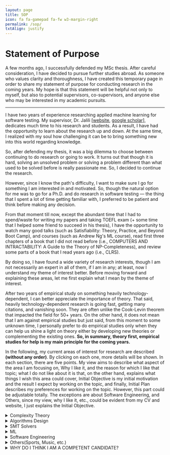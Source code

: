 ```yaml
---
layout: page
title: SOP
icon: fa fa-gamepad fa-fw w3-margin-right
permalink: /sop/
txtAlign: justify
---
```


# Statement of Purpose

A few months ago, I successfully defended my MSc thesis. After careful consideration, I have decided to pursue further studies abroad. As someone who values clarity and thoroughness, I have created this temporary page in order to share my statement of purpose for conducting research in the coming years. My hope is that this statement will be helpful not only to myself, but also to potential supervisors, co-supervisors, and anyone else who may be interested in my academic pursuits.

---


I have two years of experience researching applied machine learning for software testing. My supervisor, Dr. Jalili [[website](https://www.modares.ac.ir/~sjalili), [google scholar](https://scholar.google.com/citations?user=j6gUwMkAAAAJ&hl=en)], dedicates much time to his research and students. As a result, I have had the opportunity to learn about the research up and down. At the same time, I realized with my soul how challenging it can be to bring something new into this world regarding knowledge.

So, after defending my thesis, it was a big dilemma to choose between continuing to do research or going to work. It turns out that though it is hard, solving an unsolved problem or solving a problem different than what used to be solved before is really passionate me. So, I decided to continue the research.

However, since I know the path's difficulty, I want to make sure I go for something I am interested in and motivated. So, though the natural option for me was to go for a Ph.D. and do research in software testing — the thing that I spent a lot of time getting familiar with, I preferred to be patient and think before making any decision.

From that moment till now, except the abundant time that I had to spend/waste for writing my papers and taking TOEFL exam (+ some time that I helped some friend to succeed in his thesis), I have the opportunity to watch many good talks (such as Satisfiability: Theory, Practice, and Beyond Boot Camp), and courses (such as Andrew Ng's ML course), read first three chapters of a book that I did not read before (i.e., COMPUTERS AND INTRACTABILITY: A Guide to the Theory of NP-Completeness), and review some parts of a book that I read years ago (i.e., CLRS).

By doing so, I have found a wide variety of research interests, though I am not necessarily an expert in all of them, if I am in any; at least, now I understand my theme of interest better. Before moving forward and explaining these areas, let me first explain what I mean by the theme of interest.

After two years of empirical study on something heavily technology-dependent, I can better appreciate the importance of theory. That said, heavily technology-dependent research is going fast, getting many citations, and vanishing soon. They are often unlike the Cook-Levin theorem that impacted the field for 50+ years. On the other hand, it does not mean that I am against empirical studies but just said, from this moment to some unknown time, I personally prefer to do empirical studies only when they can help us shine a light on theory either by developing new theories or complementing the existing ones. **So, in summary, theory first, empirical studies for help is my main principle for the coming years.**

In the following, my current areas of interest for research are described **(without any order)**. By clicking on each one, more details will be shown. In each section, there are five points. My view aims to describe what aspect of the area I am focusing on, Why I like it, and the reason for which I like that topic; what I do not like about it is that, on the other hand, explains what things I wish this area could cover, Initial Objective is my initial motivation and the result I expect by working on the topic, and finally, Initial Plan describes my preferences for working on the topic. However, this part could be adjustable totally. The exceptions are about Software Engineering, and Others, since my view, why I like it, etc., could be evident from my CV and website, I just explains the Initial Objective.


<details>
<summary>Complexity Theory</summary>
  
**My view—** Given a computable problem P and computational model M (usually a Turing Machine), what class of complexity P belongs to w.r.t M

**Why I like it—** It really defines our boundaries today and the future of computation.

**What I do not like about it is that—** it does not provide insight into the distribution of hard instances.

**Initial Objective—** Cook–Levin theorem has impacted virtually all aspects of CS over 50 years. If I could do something that remains for five years from now or help others to develop something with such impact, that would be great.

**Initial Plan—** Designing & conducting an empirical study to understand the nature of hard instances + then developing a theory that considers the studies’ observations

**Second MSc or PhD—** I am open-minded towards both; my preference is a Second MSc.

</details>

<details>
<summary>Algorithms Design</summary>
  
**My view—** Given a computable problem P, a common computational model M (usually RAM), and the class of complexity of P w.r.t. M, design an efficient algorithm.

**Why I like it—** it has numerous applications and needs creativity. What I do not like about it is that— it is efficient and suitable for certain problems, not all. For example, for many NP problems where finding an exact solution is required, or many others that guarantee is not required, other alternatives work better.

**What I do not like about it is that—** it is efficient and suitable for certain problems not all. For example, for many NP-problems that finding exact solution is required or many others that guarantee is not required other alternatives work better.

**Initial Objective—** I have read big & well-known books, and now I would like to be involved in the community and design my own algorithm because it simply feels very good.

**Initial Plan—** would be theory, but I have an open mind only after designing and proofing, implementing, and conducting an empirical study. In particular, I think working in one of these areas would be very interesting: Exact or approximation algorithms for computational geometry domain-specific data structures (e.g., data structures for handling large heterogenous datasets).

**Second MSc or PhD—** I am open-minded towards both; my preference is a Second MSc.

</details>

<details>
<summary>SMT Solvers</summary>
  
**My view—** Typically, given a computable problem formulated as a formula P that belongs to NPC, find satisfiable assignments for P or otherwise return UNSAT.

**Why I like it—** they are extremely practical, and many tools (such as KLEE and many others) are developed on top of them + nicely make a link between theory and practice.

**What I do not like about it is that—** currently, they only provide exact solutions and not approximate solutions.

**Initial Objective—** I would like to explore SMT4ML, ML4SMT, and ML + Reasoning.

**Initial Plan—** I am open-minded towards both

**Second MSc or PhD—** I am open-minded towards both.

</details>


<details>
<summary>ML</summary>
  
**My view—** Given a computational model M, description or instances of interest D of a computable problem of interest P, design algorithm that works well on instances D w.r.t. a measure of interest

**Why I like it—** it is practical and empirical and jointly need creativity

**What I do not like about it is that—** no guarantee, usually is only about representation and does not anything to do w.r.t. reasoning; e.g., it may solve some integrals but cannot discover the concept of integral by itself

**Initial Objective—** Have read some books, and got some courses, but my major was not AI; now I want to go delve depth and depth into its mathematics, and so design a new algorithm

**Initial Plan—** Have an open mind, but I would like to design a new algorithm would be among the novelty, not just applying, combing, or comparing existing methods. In particular, I am interested in developing new techniques and algorithms for semi-supervised, supervised, and NLP, all with offline strategies.

**Second MSc or PhD—** I am open-minded towards both; my preference is a Second MSc.

</details>


<details>
<summary>Software Engineering</summary>
  
**Initial Objective—** I want to explore applications of SMT solvers, ML, and Approximate counting/sampling in a given software engineering problem. There is no obligation, but as a matter of preference or familiarity, it is easier for me to work on test input generation, test case prioritization, test suite quality assessment, and test case execution. However, I want to emphasize again that there is no obligation, and I would be delighted to explore other problems or other areas, such as verification.

**Second MSc or PhD—** PhD

</details>


<details>
<summary>Others(Sports, Music, etc.)</summary>
  
**Initial Objective—** As should be evident from my websites and the projects I’ve been involved in, I would like to explore and expand my knowledge by applying it to various domains such as Sports, Tourism, Biology, etc. In particular, I want to explore applications of SMT solvers, ML, and Approximate counting/sampling in a given domain and problem.

**Second MSc or PhD—** I am open-minded towards both.

</details>




<details>
<summary>WHY DO I THINK I AM A COMPETENT CANDIDATE?</summary>
  
- With my previous research experience, I have gained valuable skills in reading papers, learning about research methodologies, and writing papers and presentations. I believe these skills make me a strong candidate for any position I apply for.

- Looking towards the future, I see myself as a researcher, and I am open to pursuing a second master's or Ph.D. to expand my knowledge and experience. I am flexible when it comes to the type of position, except for software engineering.

- I am fortunate to have a supportive network of diverse and talented individuals who provide me with guidance and collaboration when needed. This is especially crucial as I plan to apply for Fall 2024, which has important implications for my studies and research. With the time leading up to Fall 2024, I can focus on studying literature and potentially required background, allowing us to start research directly in Fall 2024. Additionally, some of these individuals are experts in their respective fields and are always willing to lend a helping hand when I struggle to understand something or when collaboration is needed. My parents provide unwavering support for my continued studies, while my supervisor, Dr. Jalili, PhD from the University of Bradford, is a highly respected expert in software engineering and formal methods. Dr. Ali Gholami Rudi, who won a Gold Medal in National Olympiad in Informatics, is an invaluable guide in algorithms design and analysis, and Javad Kazemi Tabar, PhD from the University of California, Irvine, and Dr. Hesam Omranpour, PhD from Amirkabir University of Technology, are both instrumental in guiding and supporting me in machine learning (+ many others)

- I prefer to let my CV and references speak to my skills and hardworking nature, as I believe actions speak louder than words.

</details>
